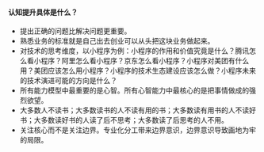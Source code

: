 #### 认知提升具体是什么？
- 提出正确的问题比解决问题更重要。
- 熟悉业务的标准就是自己出去创业可以从头把这块业务做起来。
- 对技术的思考维度，以小程序为例：小程序的作用和价值究竟是什么？腾讯怎么看小程序？阿里怎么看小程序？京东怎么看小程序？小程序对美团有什么用？美团应该怎么用小程序？小程序的技术生态建设应该怎么做？小程序未来的技术演进可能的方向是什么？
- 所有能力模型中最重要的是心智。所有心智能力中最核心的是把事情做成的强烈欲望。
- 大多数人不读书；大多数读书的人不读有用的书；大多数读有用书的人不读好书；大多数读好书的人读了后不思考；大多数读了后思考的人不用。
- 关注核心而不是关注边界。专业化分工带来边界意识，边界意识导致画地为牢的局限。